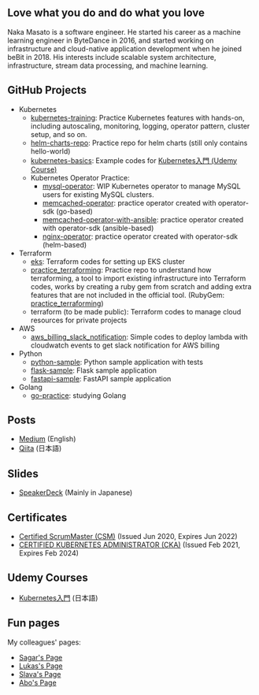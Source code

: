## Love what you do and do what you love

Naka Masato is a software engineer. He started his career as a machine learning engineer in ByteDance in 2016, and started working on infrastructure and cloud-native application development when he joined beBit in 2018. His interests include scalable system architecture, infrastructure, stream data processing, and machine learning.

## GitHub Projects

- Kubernetes
  - [kubernetes-training](https://github.com/nakamasato/kubernetes-training): Practice Kubernetes features with hands-on, including autoscaling, monitoring, logging, operator pattern, cluster setup, and so on.
  - [helm-charts-repo](https://github.com/nakamasato/helm-charts-repo): Practice repo for helm charts (still only contains hello-world)
  - [kubernetes-basics](https://github.com/nakamasato/kubernetes-basics): Example codes for [Kubernetes入門 (Udemy Course)][udemy_kubernetes_basics]
  - Kubernetes Operator Practice:
    - [mysql-operator](https://github.com/nakamasato/mysql-operator): WIP Kubernetes operator to manage MySQL users for existing MySQL clusters.
    - [memcached-operator](https://github.com/nakamasato/memcached-operator): practice operator created with operator-sdk (go-based)
    - [memcached-operator-with-ansible](https://github.com/nakamasato/memcached-operator-with-ansible): practice operator created with operator-sdk (ansible-based)
    - [nginx-operator](https://github.com/nakamasato/nginx-operator): practice operator created with operator-sdk (helm-based)
- Terraform
  - [eks](https://github.com/nakamasato/eks): Terraform codes for setting up EKS cluster
  - [practice_terraforming](https://github.com/nakamasato/practice_terraforming): Practice repo to understand how terraforming, a tool to import existing infrastructure into Terraform codes, works by creating a ruby gem from scratch and adding extra features that are not included in the official tool. (RubyGem: [practice_terraforming](https://rubygems.org/gems/practice_terraforming))
  - terraform (to be made public): Terraform codes to manage cloud resources for private projects
- AWS
  - [aws_billing_slack_notification](https://github.com/nakamasato/aws_billing_slack_notification): Simple codes to deploy lambda with cloudwatch events to get slack notification for AWS billing
- Python
  - [python-sample](https://github.com/nakamasato/python-sample): Python sample application with tests
  - [flask-sample](https://github.com/nakamasato/flask-sample): Flask sample application
  - [fastapi-sample](https://github.com/nakamasato/fastapi-sample): FastAPI sample application
- Golang
  - [go-practice](https://github.com/nakamasato/go-practice): studying Golang

## Posts

- [Medium](https://nakamasato.medium.com) (English)
- [Qiita](https://qiita.com/nakamasato) (日本語)

## Slides

- [SpeakerDeck](https://speakerdeck.com/nakamasato) (Mainly in Japanese)

## Certificates

- [Certified ScrumMaster (CSM)](https://certification.scrumalliance.org/accounts/1079721-masato-naka/certifications/1229834-csm) (Issued Jun 2020, Expires Jun 2022)
- [CERTIFIED KUBERNETES ADMINISTRATOR (CKA)](https://www.credly.com/badges/70deddcd-530b-4d2f-a03b-d422f0c27f5d) (Issued Feb 2021, Expires Feb 2024)

## Udemy Courses

- [Kubernetes入門][udemy_kubernetes_basics] (日本語)

## Fun pages

My colleagues' pages:
- [Sagar's Page](https://girisagar46.github.io)
- [Lukas's Page](https://eastwards.jp)
- [Slava's Page](https://metricat.dev)
- [Abo's Page](https://rps-svellte.netlify.app)

[udemy_kubernetes_basics]: https://www.udemy.com/course/kubernetes-basics-2021/?referralCode=30E6E847A97EFBEC8F48

